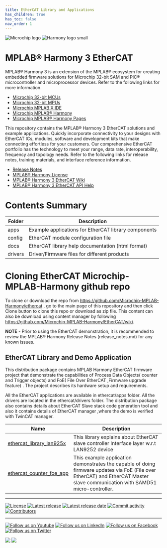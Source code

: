 ```yaml
---
title: EtherCAT Library and Applications
has_children: true
has_toc: false
nav_order: 1
---
```


![Microchip logo](https://raw.githubusercontent.com/wiki/Microchip-MPLAB-Harmony/Microchip-MPLAB-Harmony.github.io/images/microchip_logo.png)
![Harmony logo small](https://raw.githubusercontent.com/wiki/Microchip-MPLAB-Harmony/Microchip-MPLAB-Harmony.github.io/images/microchip_mplab_harmony_logo_small.png)

# MPLAB® Harmony 3 EtherCAT

MPLAB® Harmony 3 is an extension of the MPLAB® ecosystem for creating
embedded firmware solutions for Microchip 32-bit SAM and PIC® microcontroller
and microprocessor devices.  Refer to the following links for more information.

- [Microchip 32-bit MCUs](https://www.microchip.com/design-centers/32-bit)
- [Microchip 32-bit MPUs](https://www.microchip.com/design-centers/32-bit-mpus)
- [Microchip MPLAB X IDE](https://www.microchip.com/mplab/mplab-x-ide)
- [Microchip MPLAB® Harmony](https://www.microchip.com/mplab/mplab-harmony)
- [Microchip MPLAB® Harmony Pages](https://microchip-mplab-harmony.github.io/)

This repository contains the MPLAB® Harmony 3 EtherCAT solutions and example applications.
Quickly incorporate connectivity to your designs with EtherCAT ICs, modules,
software and development kits that make connecting effortless for your customers.
Our comprehensive EtherCAT portfolio has the technology to meet your range,
data rate, interoperability, frequency and topology needs. Refer to
the following links for release notes, training materials, and interface
reference information.

- [Release Notes](./release_notes.md)
- [MPLAB® Harmony License](mplab_harmony_license.md)
- [MPLAB® Harmony 3 EtherCAT Wiki](https://github.com/Microchip-MPLAB-Harmony/EtherCAT/wiki)
- [MPLAB® Harmony 3 EtherCAT API Help](https://microchip-mplab-harmony.github.io/EtherCAT)

# Contents Summary

| Folder     | Description                                               |
| ---        | ---                                                       |
| apps       | Example applications for EtherCAT library components      |
| config     | EtherCAT module configuration file                        |
| docs 	     | EtherCAT library help documentation (html format)         |
| drivers    | Driver/Firmware files for different products              |

# Cloning EtherCAT Microchip-MPLAB-Harmony github repo

To clone or download the repo from https://github.com/Microchip-MPLAB-Harmony/ethercat , go to the main page of this repository and then click Clone button to clone this repo or download as zip file. This content can also be download using content manager by following https://github.com/Microchip-MPLAB-Harmony/EtherCAT/wiki.

**NOTE** - Prior to using the EtherCAT demonstration, it is recommended to review the MPLAB® Harmony Release Notes (release_notes.md) for any known issues.

## EtherCAT Library and Demo Application

This distribution package contains MPLAB Harmony EtherCAT firmware project that demonstrate the capabilities of Process Data Objects( counter and Trigger objects) and FoE( File Over EtherCAT ,Firmware upgrade feature) . The project describes its hardware setup and requirements.

All the EtherCAT applications are available in ethercat/apps folder.
All the drivers are located in the ethercat/drivers folder.
The distribution package also contains details about EtherCAT Slave stack code generation tool and also it contains details of EtherCAT manager ,where the demo is verified with TwinCAT manager.

| Name      | Description  |
| --------  | -----------  |
| [ethercat_library_lan925x](driver/readme.md) | This library explains about EtherCAT slave controller Interface layer w.r.t LAN9252 device |
| [ethercat_counter_foe_app](apps/ethercat_counter_foe_app/readme.md)| This example application demonstrates the capable of doing firmware updates via FoE (File over EtherCAT) and EtherCAT Master slave communication with SAMD51 micro-controller. |



____

[![License](https://img.shields.io/badge/license-Harmony%20license-orange.svg)](https://github.com/Microchip-MPLAB-Harmony/ethercat/blob/master/mplab_harmony_license.md)
[![Latest release](https://img.shields.io/github/release/Microchip-MPLAB-Harmony/ethercat.svg)](https://github.com/Microchip-MPLAB-Harmony/ethercat/releases/latest)
[![Latest release date](https://img.shields.io/github/release-date/Microchip-MPLAB-Harmony/ethercat.svg)](https://github.com/Microchip-MPLAB-Harmony/ethercat/releases/latest)
[![Commit activity](https://img.shields.io/github/commit-activity/y/Microchip-MPLAB-Harmony/ethercat.svg)](https://github.com/Microchip-MPLAB-Harmony/ethercat/graphs/commit-activity)
[![Contributors](https://img.shields.io/github/contributors-anon/Microchip-MPLAB-Harmony/ethercat.svg)]()

____

[![Follow us on Youtube](https://img.shields.io/badge/Youtube-Follow%20us%20on%20Youtube-red.svg)](https://www.youtube.com/user/MicrochipTechnology)
[![Follow us on LinkedIn](https://img.shields.io/badge/LinkedIn-Follow%20us%20on%20LinkedIn-blue.svg)](https://www.linkedin.com/company/microchip-technology)
[![Follow us on Facebook](https://img.shields.io/badge/Facebook-Follow%20us%20on%20Facebook-blue.svg)](https://www.facebook.com/microchiptechnology/)
[![Follow us on Twitter](https://img.shields.io/twitter/follow/MicrochipTech.svg?style=social)](https://twitter.com/MicrochipTech)

[![](https://img.shields.io/github/stars/Microchip-MPLAB-Harmony/ethercat.svg?style=social)]()
[![](https://img.shields.io/github/watchers/Microchip-MPLAB-Harmony/ethercat.svg?style=social)]()
